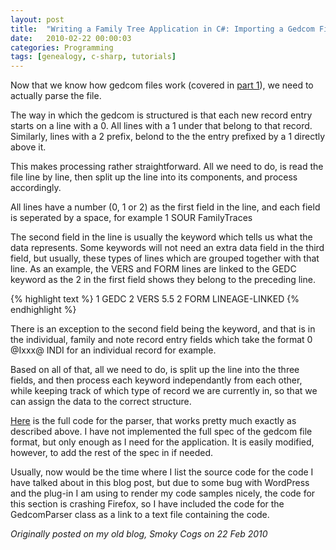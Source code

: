 ```yaml
---
layout: post
title:  "Writing a Family Tree Application in C#: Importing a Gedcom File - Part 2"
date:   2010-02-22 00:00:03
categories: Programming
tags: [genealogy, c-sharp, tutorials]
---
```


Now that we know how gedcom files work (covered in [part 1](/programming/2010/02/22/writing-a-family-tree-application-in-csharp-importing-a-gedcom-file-part-1.html)), we need to actually parse the file.

The way in which the gedcom is structured is that each new record entry starts on a line with a 0. All lines with a 1 under that belong to that record. Similarly, lines with a 2 prefix, belond to the the entry prefixed by a 1 directly above it.

This makes processing rather straightforward. All we need to do, is read the file line by line, then split up the line into its components, and process accordingly.

All lines have a number (0, 1 or 2) as the first field in the line, and each field is seperated by a space, for example 1 SOUR FamilyTraces

The second field in the line is usually the keyword which tells us what the data represents. Some keywords will not need an extra data field in the third field, but usually, these types of lines which are grouped together with that line.
As an example, the VERS and FORM lines are linked to the GEDC keyword as the 2 in the first field shows they belong to the preceding line.

{% highlight text %}
1 GEDC
2 VERS 5.5
2 FORM LINEAGE-LINKED
{% endhighlight %}
<!--more-->

There is an exception to the second field being the keyword, and that is in the individual, family and note record entry fields which take the format 0 @Ixxx@ INDI for an individual record for example.

Based on all of that, all we need to do, is split up the line into the three fields, and then process each keyword independantly from each other, while keeping track of which type of record we are currently in, so that we can assign the data to the correct structure.

[Here](https://github.com/sjmeunier/family-traces) is the full code for the parser, that works pretty much exactly as described above. I have not implemented the full spec of the gedcom file format, but only enough as I need for the application. It is easily modified, however, to add the rest of the spec in if needed.

Usually, now would be the time where I list the source code for the code I have talked about in this blog post, but due to some bug with WordPress and the plug-in I am using to render my code samples nicely, the code for this section is crashing Firefox, so I have included the code for the GedcomParser class as a link to a text file containing the code.

_Originally posted on my old blog, Smoky Cogs on 22 Feb 2010_